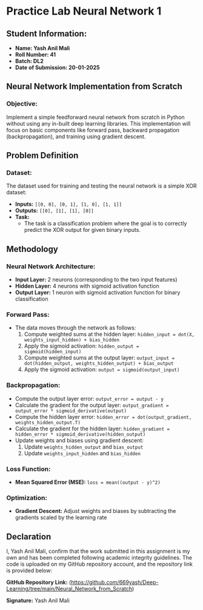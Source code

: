 # Practice Lab Neural Network 1

## Student Information:
- **Name: Yash Anil Mali**
- **Roll Number: 41**
- **Batch: DL2**
- **Date of Submission: 20-01-2025**

## Neural Network Implementation from Scratch

### Objective:
Implement a simple feedforward neural network from scratch in Python without using any in-built deep learning libraries. This implementation will focus on basic components like forward pass, backward propagation (backpropagation), and training using gradient descent.

## Problem Definition

### Dataset:
The dataset used for training and testing the neural network is a simple XOR dataset:
- **Inputs:** `[[0, 0], [0, 1], [1, 0], [1, 1]]`
- **Outputs:** `[[0], [1], [1], [0]]`
- **Task:**
  - The task is a classification problem where the goal is to correctly predict the XOR output for given binary inputs.

## Methodology

### Neural Network Architecture:
- **Input Layer:** 2 neurons (corresponding to the two input features)
- **Hidden Layer:** 4 neurons with sigmoid activation function
- **Output Layer:** 1 neuron with sigmoid activation function for binary classification

### Forward Pass:
- The data moves through the network as follows:
  1. Compute weighted sums at the hidden layer: `hidden_input = dot(X, weights_input_hidden) + bias_hidden`
  2. Apply the sigmoid activation: `hidden_output = sigmoid(hidden_input)`
  3. Compute weighted sums at the output layer: `output_input = dot(hidden_output, weights_hidden_output) + bias_output`
  4. Apply the sigmoid activation: `output = sigmoid(output_input)`

### Backpropagation:
- Compute the output layer error: `output_error = output - y`
- Calculate the gradient for the output layer: `output_gradient = output_error * sigmoid_derivative(output)`
- Compute the hidden layer error: `hidden_error = dot(output_gradient, weights_hidden_output.T)`
- Calculate the gradient for the hidden layer: `hidden_gradient = hidden_error * sigmoid_derivative(hidden_output)`
- Update weights and biases using gradient descent:
  1. Update `weights_hidden_output` and `bias_output`
  2. Update `weights_input_hidden` and `bias_hidden`

### Loss Function:
- **Mean Squared Error (MSE):** `loss = mean((output - y)^2)`

### Optimization:
- **Gradient Descent:** Adjust weights and biases by subtracting the gradients scaled by the learning rate

## Declaration
I, Yash Anil Mali, confirm that the work submitted in this assignment is my own and has been completed following academic integrity guidelines. The code is uploaded on my GitHub repository account, and the repository link is provided below:

**GitHub Repository Link:** (https://github.com/669yash/Deep-Learning/tree/main/Neural_Network_from_Scratch)

**Signature:** Yash Anil Mali
